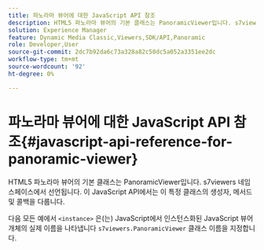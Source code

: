 ```yaml
---
title: 파노라마 뷰어에 대한 JavaScript API 참조
description: HTML5 파노라마 뷰어의 기본 클래스는 PanoramicViewer입니다. s7viewers 네임스페이스에서 선언됩니다. 이 JavaScript API에서는 이 특정 클래스의 생성자, 메서드 및 콜백을 다룹니다.
solution: Experience Manager
feature: Dynamic Media Classic,Viewers,SDK/API,Panoramic
role: Developer,User
source-git-commit: 2dc7b92da6c73a328a82c50dc5a052a3351ee2dc
workflow-type: tm+mt
source-wordcount: '92'
ht-degree: 0%

---
```


# 파노라마 뷰어에 대한 JavaScript API 참조{#javascript-api-reference-for-panoramic-viewer}

HTML5 파노라마 뷰어의 기본 클래스는 PanoramicViewer입니다. s7viewers 네임스페이스에서 선언됩니다. 이 JavaScript API에서는 이 특정 클래스의 생성자, 메서드 및 콜백을 다룹니다.

다음 모든 예에서 `<instance>` 은(는) JavaScript에서 인스턴스화된 JavaScript 뷰어 개체의 실제 이름을 나타냅니다 `s7viewers.PanoramicViewer` 클래스 이름을 지정합니다.
